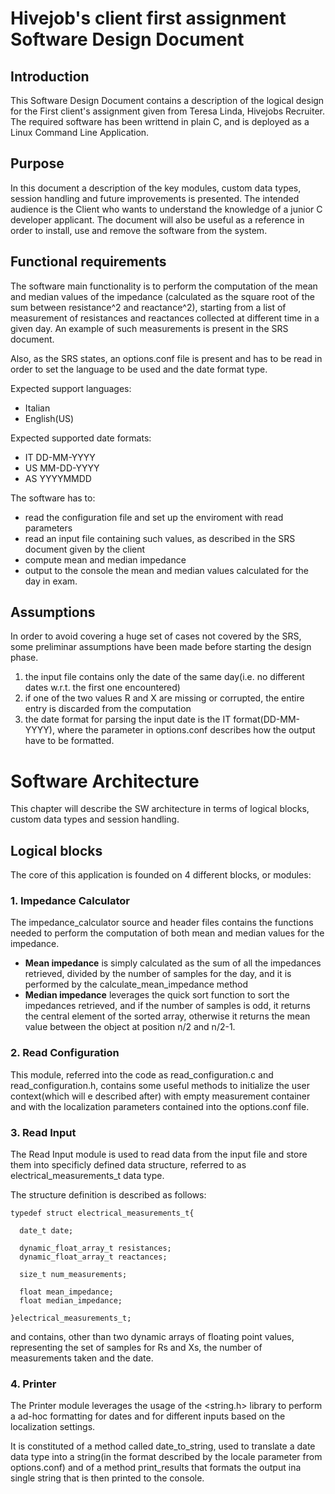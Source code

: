 # Hivejob's client first assignment Software Design Document

## Introduction

This Software Design Document contains a description of the logical design for the First client's assignment given from Teresa Linda, Hivejobs Recruiter. The required software has been writtend in plain C, and is deployed as a Linux Command Line Application.

## Purpose

In this document a description of the key modules, custom data types, session handling and future improvements is presented.
The intended audience is the Client who wants to understand the knowledge of a junior C developer applicant.
The document will also be useful as a reference in order to install, use and remove the software from the system.

## Functional requirements

The software main functionality is to perform the computation of the mean and median values of the impedance (calculated as the square root of the sum between resistance^2 and reactance^2), starting from a list of measurement of resistances and reactances collected at different time in a given day. An example of such measurements is present in the SRS document.

Also, as the SRS states, an options.conf file is present and has to be read in order to set the language to be used and the date format type.

Expected support languages:
- Italian
- English(US)

Expected supported date formats:
- IT DD-MM-YYYY
- US MM-DD-YYYY
- AS YYYYMMDD

The software has to:
- read the configuration file and set up the enviroment with read parameters
- read an input file containing such values, as described in the SRS document given by the client
- compute mean and median impedance
- output to the console the mean and median values calculated for the day in exam.

## Assumptions

In order to avoid covering a huge set of cases not covered by the SRS, some preliminar assumptions have been made before starting the design phase.

1. the input file contains only the date of the same day(i.e. no different dates w.r.t. the first one encountered)
2. if one of the two values R and X are missing or corrupted, the entire entry is discarded from the computation
3. the date format for parsing the input date is the IT format(DD-MM-YYYY), where the parameter in options.conf describes how the output have to be formatted.

# Software Architecture

This chapter will describe the SW architecture in terms of logical blocks, custom data types and session handling.

## Logical blocks

The core of this application is founded on 4 different blocks, or modules:

### 1. Impedance Calculator

The impedance_calculator source and header files contains the functions needed to perform the computation of both mean and median values for the impedance. 

- **Mean impedance** is simply calculated as the sum of all the impedances retrieved, divided by the number of samples for the day, and it is performed by the calculate_mean_impedance method
- **Median impedance** leverages the quick sort function to sort the impedances retrieved, and if the number of samples is odd, it returns the central element of the sorted array, otherwise it returns the mean value between the object at position n/2 and n/2-1.

### 2. Read Configuration

This module, referred into the code as read_configuration.c and read_configuration.h, contains some useful methods to initialize the user context(which will e described after) with empty measurement container and with the localization parameters contained into the options.conf file. 

### 3. Read Input

The Read Input module is used to read data from the input file and store them into specificly defined data structure, referred to as 
electrical_measurements_t data type.

The structure definition is described as follows:
```
typedef struct electrical_measurements_t{

  date_t date;

  dynamic_float_array_t resistances;
  dynamic_float_array_t reactances;

  size_t num_measurements;

  float mean_impedance;
  float median_impedance;

}electrical_measurements_t;
```
and contains, other than two dynamic arrays of floating point values, representing the set of samples for Rs and Xs, the number of measurements taken and the date.

### 4. Printer

The Printer module leverages the usage of the <string.h> library to perform a ad-hoc formatting for dates and for different inputs based on the localization settings. 

It is constituted of a method called date_to_string, used to translate a date data type into a string(in the format described by the locale parameter from options.conf) and of a method print_results that formats the output ina single string that is then printed to the console.

